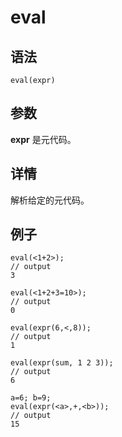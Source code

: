 # eval

## 语法

`eval(expr)`

## 参数

**expr** 是元代码。

## 详情

解析给定的元代码。

## 例子

```
eval(<1+2>);
// output
3

eval(<1+2+3=10>);
// output
0

eval(expr(6,<,8));
// output
1

eval(expr(sum, 1 2 3));
// output
6

a=6; b=9;
eval(expr(<a>,+,<b>));
// output
15
```

